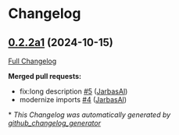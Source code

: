 # Changelog

## [0.2.2a1](https://github.com/OpenVoiceOS/skill-ovos-spelling/tree/0.2.2a1) (2024-10-15)

[Full Changelog](https://github.com/OpenVoiceOS/skill-ovos-spelling/compare/V0.1.0...0.2.2a1)

**Merged pull requests:**

- fix:long description [\#5](https://github.com/OpenVoiceOS/skill-ovos-spelling/pull/5) ([JarbasAl](https://github.com/JarbasAl))
- modernize imports [\#4](https://github.com/OpenVoiceOS/skill-ovos-spelling/pull/4) ([JarbasAl](https://github.com/JarbasAl))



\* *This Changelog was automatically generated by [github_changelog_generator](https://github.com/github-changelog-generator/github-changelog-generator)*
